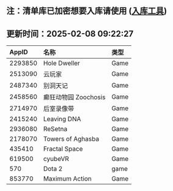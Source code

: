 ## 注：清单库已加密想要入库请使用 ([入库工具](https://github.com/BlankTMing/ManifestAutoUpdate/releases))

## 更新时间：2025-02-08 09:22:27
| AppID | 名称 | 类型  |
| :-------------------- | :----------------------------- | :----------- |
| 2293850 | Hole Dweller| Game |
| 2513090 | 云玩家| Game |
| 2487340 | 别洞天记| Game |
| 2458560 | 癫狂动物园 Zoochosis| Game |
| 2714970 | 后室录像带| Game |
| 2415240 | Leaving DNA| Game |
| 2936080 | ReSetna| Game |
| 2178070 | Towers of Aghasba| Game |
| 435410 | Fractal Space| Game |
| 619500 | cyubeVR| Game |
| 570 | Dota 2| game |
| 853770 | Maximum Action| Game |
